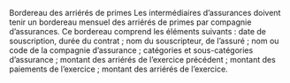 Bordereau des arriérés de primes
Les intermédiaires d’assurances doivent tenir un bordereau mensuel des arriérés de primes par compagnie d’assurances. Ce bordereau comprend les éléments suivants :
date de souscription, durée du contrat ;
nom du souscripteur, de l’assuré ;
nom ou code de la compagnie d’assurance ;
catégories et sous-catégories d’assurance ;
montant des arriérés de l’exercice précédent ;
montant des paiements de l’exercice ;
montant des arriérés de l’exercice.